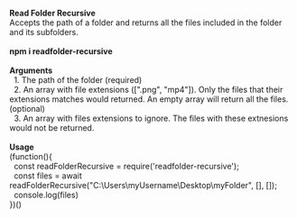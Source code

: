 <b>Read Folder Recursive</b><br>
Accepts the path of a folder and returns all the files included in the folder and its subfolders.<br>
<br>
<b>npm i readfolder-recursive</b><br>
<br>
<b>Arguments</b><br>
&nbsp;&nbsp;1. The path of the folder (required)<br>
&nbsp;&nbsp;2. An array with file extensions ([".png", "mp4"]). Only the files that their extensions matches would returned. An empty array will return all the files. (optional)<br>
&nbsp;&nbsp;3. An array with files extensions to ignore. The files with these extnesions would not be returned.<br>
<br>
<b>Usage</b><br>
(function(){<br>
&nbsp;&nbsp;const readFolderRecursive = require('readfolder-recursive');<br>
&nbsp;&nbsp;const files = await readFolderRecursive("C:\Users\myUsername\Desktop\myFolder", [], []);<br>
&nbsp;&nbsp;console.log(files)<br>
})()<br>

